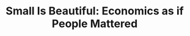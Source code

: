 ---
authors: E. F. Schumacher
title: 'Small Is Beautiful: Economics as if People Mattered'
layout: book
link: false
---